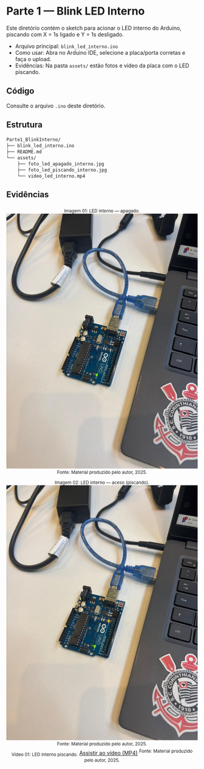 # Parte 1 — Blink LED Interno

Este diretório contém o sketch para acionar o LED interno do Arduino, piscando com X = 1s ligado e Y = 1s desligado.

- Arquivo principal: `blink_led_interno.ino`
- Como usar: Abra no Arduino IDE, selecione a placa/porta corretas e faça o upload.
- Evidências: Na pasta `assets/` estão fotos e vídeo da placa com o LED piscando.

## Código

Consulte o arquivo `.ino` deste diretório.

## Estrutura

```
Parte1_BlinkInterno/
├── blink_led_interno.ino
├── README.md
└── assets/
    ├── foto_led_apagado_interno.jpg
    ├── foto_led_piscando_interno.jpg
    └── video_led_interno.mp4
```


## Evidências

<div align="center">
<sub>Imagem 01: LED interno — apagado.</sub>
<img src="./assets/foto_led_apagado_interno.jpg" alt="LED interno apagado">
<sup>Fonte: Material produzido pelo autor, 2025.</sup>
</div>

<div align="center">
<sub>Imagem 02: LED interno — aceso (piscando).</sub>
<img src="./assets/foto_led_piscando_interno.jpg" alt="LED interno aceso (piscando)">
<sup>Fonte: Material produzido pelo autor, 2025.</sup>
</div>

<div align="center">
<sub>Vídeo 01: LED interno piscando.</sub>
<a href="./assets/video_led_interno.mp4">Assistir ao vídeo (MP4)</a>
<sup>Fonte: Material produzido pelo autor, 2025.</sup>
</div>
